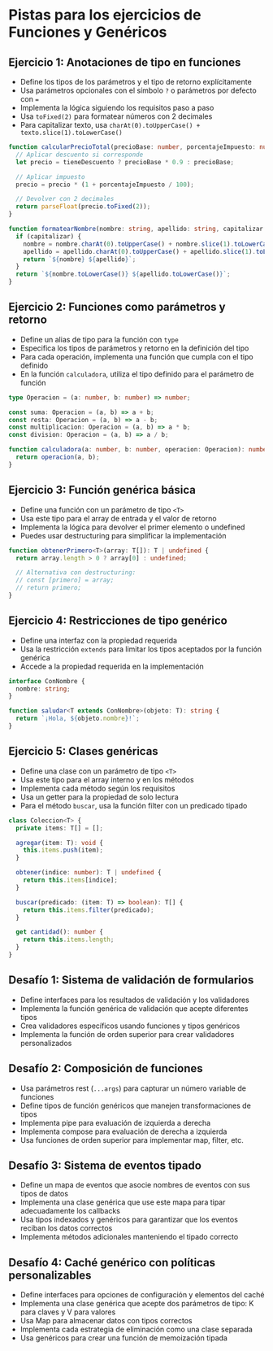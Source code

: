 # Pistas para los ejercicios de Funciones y Genéricos

## Ejercicio 1: Anotaciones de tipo en funciones

- Define los tipos de los parámetros y el tipo de retorno explícitamente
- Usa parámetros opcionales con el símbolo `?` o parámetros por defecto con `=`
- Implementa la lógica siguiendo los requisitos paso a paso
- Usa `toFixed(2)` para formatear números con 2 decimales
- Para capitalizar texto, usa `charAt(0).toUpperCase() + texto.slice(1).toLowerCase()`

```typescript
function calcularPrecioTotal(precioBase: number, porcentajeImpuesto: number, tieneDescuento: boolean): number {
  // Aplicar descuento si corresponde
  let precio = tieneDescuento ? precioBase * 0.9 : precioBase;

  // Aplicar impuesto
  precio = precio * (1 + porcentajeImpuesto / 100);

  // Devolver con 2 decimales
  return parseFloat(precio.toFixed(2));
}

function formatearNombre(nombre: string, apellido: string, capitalizar: boolean = false): string {
  if (capitalizar) {
    nombre = nombre.charAt(0).toUpperCase() + nombre.slice(1).toLowerCase();
    apellido = apellido.charAt(0).toUpperCase() + apellido.slice(1).toLowerCase();
    return `${nombre} ${apellido}`;
  }
  return `${nombre.toLowerCase()} ${apellido.toLowerCase()}`;
}
```

## Ejercicio 2: Funciones como parámetros y retorno

- Define un alias de tipo para la función con `type`
- Especifica los tipos de parámetros y retorno en la definición del tipo
- Para cada operación, implementa una función que cumpla con el tipo definido
- En la función `calculadora`, utiliza el tipo definido para el parámetro de función

```typescript
type Operacion = (a: number, b: number) => number;

const suma: Operacion = (a, b) => a + b;
const resta: Operacion = (a, b) => a - b;
const multiplicacion: Operacion = (a, b) => a * b;
const division: Operacion = (a, b) => a / b;

function calculadora(a: number, b: number, operacion: Operacion): number {
  return operacion(a, b);
}
```

## Ejercicio 3: Función genérica básica

- Define una función con un parámetro de tipo `<T>`
- Usa este tipo para el array de entrada y el valor de retorno
- Implementa la lógica para devolver el primer elemento o undefined
- Puedes usar destructuring para simplificar la implementación

```typescript
function obtenerPrimero<T>(array: T[]): T | undefined {
  return array.length > 0 ? array[0] : undefined;

  // Alternativa con destructuring:
  // const [primero] = array;
  // return primero;
}
```

## Ejercicio 4: Restricciones de tipo genérico

- Define una interfaz con la propiedad requerida
- Usa la restricción `extends` para limitar los tipos aceptados por la función genérica
- Accede a la propiedad requerida en la implementación

```typescript
interface ConNombre {
  nombre: string;
}

function saludar<T extends ConNombre>(objeto: T): string {
  return `¡Hola, ${objeto.nombre}!`;
}
```

## Ejercicio 5: Clases genéricas

- Define una clase con un parámetro de tipo `<T>`
- Usa este tipo para el array interno y en los métodos
- Implementa cada método según los requisitos
- Usa un getter para la propiedad de solo lectura
- Para el método `buscar`, usa la función filter con un predicado tipado

```typescript
class Coleccion<T> {
  private items: T[] = [];

  agregar(item: T): void {
    this.items.push(item);
  }

  obtener(indice: number): T | undefined {
    return this.items[indice];
  }

  buscar(predicado: (item: T) => boolean): T[] {
    return this.items.filter(predicado);
  }

  get cantidad(): number {
    return this.items.length;
  }
}
```

## Desafío 1: Sistema de validación de formularios

- Define interfaces para los resultados de validación y los validadores
- Implementa la función genérica de validación que acepte diferentes tipos
- Crea validadores específicos usando funciones y tipos genéricos
- Implementa la función de orden superior para crear validadores personalizados

## Desafío 2: Composición de funciones

- Usa parámetros rest (`...args`) para capturar un número variable de funciones
- Define tipos de función genéricos que manejen transformaciones de tipos
- Implementa pipe para evaluación de izquierda a derecha
- Implementa compose para evaluación de derecha a izquierda
- Usa funciones de orden superior para implementar map, filter, etc.

## Desafío 3: Sistema de eventos tipado

- Define un mapa de eventos que asocie nombres de eventos con sus tipos de datos
- Implementa una clase genérica que use este mapa para tipar adecuadamente los callbacks
- Usa tipos indexados y genéricos para garantizar que los eventos reciban los datos correctos
- Implementa métodos adicionales manteniendo el tipado correcto

## Desafío 4: Caché genérico con políticas personalizables

- Define interfaces para opciones de configuración y elementos del caché
- Implementa una clase genérica que acepte dos parámetros de tipo: K para claves y V para valores
- Usa Map para almacenar datos con tipos correctos
- Implementa cada estrategia de eliminación como una clase separada
- Usa genéricos para crear una función de memoización tipada
